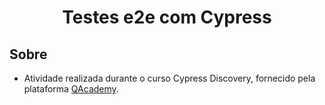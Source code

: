 <h1 align="center">Testes e2e com Cypress</h1>

## Sobre
- Atividade realizada durante o curso Cypress Discovery, fornecido pela plataforma [QAcademy](https://qaninja.com.br/).
